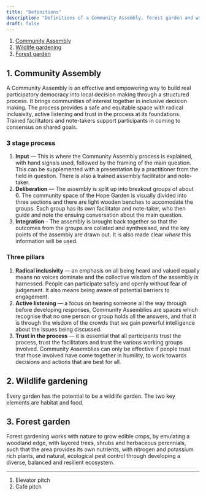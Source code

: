 ```yaml
---
title: "Definitions"
description: "Definitions of a Community Assembly, forest garden and wildlife garden"
draft: false
---
```


1. [Community Assembly](#community-assembly)
2. [Wildlife gardening](#wildlife-gardening)
3. [Forest garden](#forest-garden)

## 1. Community Assembly

A Community Assembly is an effective and empowering way to build real participatory democracy into local decision making through a structured process. It  brings communities of interest together in inclusive decision making. The process provides a safe and equitable space with radical inclusivity, active listening and trust in the process at its foundations. Trained facilitators and note-takers support participants in coming to consensus on shared goals.

### 3 stage process

1. **Input** — This is where the Community Assembly process is explained, with hand signals used, followed by the framing of the main question. This can be supplemented with a presentation by a practitioner from the field in question. There is also a trained assembly facilitator and note-taker.
2. **Deliberation** — The assembly is split up into breakout groups of about 6. The community space of the Hope Garden is visually divided into three sections and there are light wooden benches to accomodate the groups. Each group has its own facilitator and note-taker, who then guide and note the ensuing conversation about the main question.
3. **Integration** - The assembly is brought back together so that the outcomes from the groups are collated and synthesised, and the key points of the assembly are drawn out. It is also made clear _where_ this information will be used.

### Three pillars

1. **Radical inclusivity** — an emphasis on all being heard and valued equally means no voices dominate and the collective wisdom of the assembly is harnessed. People can participate safely and openly without fear of judgement. It also means being aware of potential barriers to engagement.
2. **Active listening** — a focus on hearing someone all the way through before developing responses, Community Assemblies are spaces which recognise that no one person or group holds all the answers, and that it is through the wisdom of the crowds that we gain powerful intelligence about the issues being discussed.
3. **Trust in the process** — it is essential that all participants trust the process, trust the facilitators and trust the various working groups involved. Community Assemblies can only be effective if people trust that those involved have come together in humility, to work towards decisions and actions that are best for all.

## 2. Wildlife gardening

Every garden has the potential to be a wildlife garden. The two key elements are habitat and food.

## 3. Forest garden

Forest gardening works with nature to grow edible crops, by emulating a woodland edge, with layered trees, shrubs and herbaceous perennials, such that the area provides its own nutrients, with nitrogen and potassium rich plants, and natural, ecological pest control through developing a diverse, balanced and resilient ecosystem.

---

1. Elevator pitch
2. Café pitch
